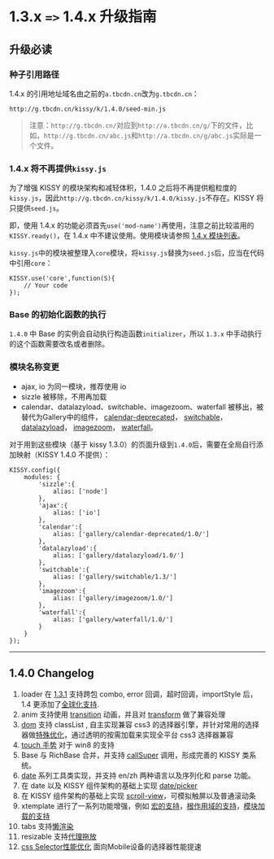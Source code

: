 # 1.3.x `=>` 1.4.x 升级指南

## 升级必读

### 种子引用路径

1.4.x 的引用地址域名由之前的`a.tbcdn.cn`改为`g.tbcdn.cn`：

	http://g.tbcdn.cn/kissy/k/1.4.0/seed-min.js

> 注意：`http://g.tbcdn.cn/`对应到`http://a.tbcdn.cn/g/`下的文件，比如，`http://g.tbcdn.cn/abc.js`和`http://a.tbcdn.cn/g/abc.js`实际是一个文件。

### 1.4.x 将不再提供`kissy.js`

为了增强 KISSY 的模块架构和减轻体积，1.4.0 之后将不再提供粗粒度的`kissy.js`，因此`http://g.tbcdn.cn/kissy/k/1.4.0/kissy.js`不存在。KISSY 将只提供`seed.js`。

即，使用 1.4.x 的功能必须首先`use('mod-name')`再使用，注意之前比较滥用的`KISSY.ready()`，在 1.4.x 中不建议使用。使用模块请参照 [1.4.x 模块列表](module-map.html)。

`kissy.js`中的模块被整理入`core`模块，将`kissy.js`替换为`seed.js`后，应当在代码中引用`core`：

	KISSY.use('core',function(S){
		// Your code
	});

### Base 的初始化函数的执行

`1.4.0` 中 Base 的实例会自动执行构造函数`initializer`，所以 `1.3.x` 中手动执行的这个函数需要改名或者删除。

### 模块名称变更

- ajax, io 为同一模块，推荐使用 io
- sizzle 被移除，不用再加载
- calendar、datalazyload、switchable、imagezoom、waterfall 被移出，被替代为Gallery中的组件，
[calendar-deprecated](http://gallery.kissyui.com/calendar-deprecated/1.0/guide/index.html)，
[switchable](http://gallery.kissyui.com/switchable/1.3/guide/index.html)，
[datalazyload](http://gallery.kissyui.com/datalazyload/1.0/guide/index.html)，
[imagezoom](http://gallery.kissyui.com/imagezoom/1.0/guide/index.html)，
[waterfall](http://gallery.kissyui.com/waterfall/1.0/guide/index.html)。


对于用到这些模块（基于 kissy 1.3.0）的页面升级到`1.4.0`后，需要在全局自行添加映射（KISSY 1.4.0 不提供）：

	KISSY.config({
		modules: {
			'sizzle':{
				alias: ['node']
			},
			'ajax':{
				alias: ['io']
			},
			'calendar':{
				alias: ['gallery/calendar-deprecated/1.0/']
			},
			'datalazyload':{
				alias: ['gallery/datalazyload/1.0/']
			},
			'switchable':{
				alias: ['gallery/switchable/1.3/']
			},
			'imagezoom':{
				alias: ['gallery/imagezoom/1.0/']
			},
			'waterfall':{
				alias: ['gallery/waterfall/1.0/']
			}
		}
	});

-----------------------------------------

## 1.4.0 Changelog

1. loader 在 [1.3.1](https://github.com/kissyteam/kissy/issues/269) 支持跨包 combo, error 回调，超时回调，importStyle 后，1.4 更添加了[全球化支持](https://github.com/kissyteam/kissy/issues/429).
1. anim 支持使用 [transition](https://github.com/kissyteam/kissy/issues/285) 动画，并且对 [transform](https://github.com/kissyteam/kissy/issues/402) 做了兼容处理
1. [dom](https://github.com/kissyteam/kissy/issues/282) 支持 classList , 自主实现兼容 css3 的选择器引擎，并针对常用的选择器做[特殊优化](https://github.com/kissyteam/kissy/pull/406)，通过透明的按需加载来实现全平台 css3 选择器兼容
1. [touch 手势](https://github.com/kissyteam/kissy/issues/363) 对于 win8 的支持
1. Base 与 RichBase 合并，并支持 [callSuper](https://github.com/kissyteam/kissy/issues/447) 调用，形成完善的 KISSY 类系统。
1. [date](https://github.com/kissyteam/kissy/issues/164) 系列工具类实现，并支持 en/zh 两种语言以及序列化和 parse 功能。
1. 在 date 以及 KISSY 组件架构的基础上实现 [date/picker](https://github.com/kissyteam/kissy/issues/162)
1. 在 KISSY 组件架构的基础上实现 [scroll-view](https://github.com/kissyteam/kissy/issues/222)，可模拟触屏以及普通滚动条
1. xtemplate 进行了一系列功能增强，例如 [宏的支持](https://github.com/kissyteam/kissy/issues/449)，[根作用域的支持](https://github.com/kissyteam/kissy/issues/431)，[模块加载的支持](https://github.com/kissyteam/kissy/issues/389)
1. tabs 支持[懒渲染](https://github.com/kissyteam/kissy/issues/335)
1. resizable 支持[代理拖放](https://github.com/kissyteam/kissy/issues/223)
1. [css Selector性能优化](https://github.com/kissyteam/kissy/commit/4f731d1bd2e9cc83ce89fe69b62addd8128c80a7#src/dom/sub-modules/base/src/base/selector.js) 面向Mobile设备的选择器性能提速
